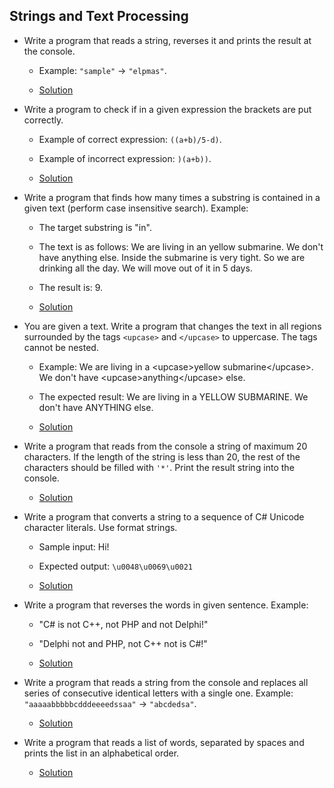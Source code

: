 ## Strings and Text Processing

* Write a program that reads a string, reverses it and prints the result at the console.
    * Example: `"sample"` -> `"elpmas"`.

    * [Solution](02.%20Reverse%20string/ReverseString.cs)
* Write a program to check if in a given expression the brackets are put correctly.
    * Example of correct expression: `((a+b)/5-d)`.
    * Example of incorrect expression: `)(a+b))`.

    * [Solution](03.%20Valid%20expression/ValidExpression.cs)
* Write a program that finds how many times a substring is contained in a given text (perform case insensitive search). Example:
    * The target substring is "in".
    * The text is as follows: We are living in an yellow submarine. We don't have anything else. Inside the submarine is very tight. So we are drinking all the day. We will move out of it in 5 days.
    * The result is: 9.

    * [Solution](04.%20Occurs%20of%20word/OccursOfWord.cs)
* You are given a text. Write a program that changes the text in all regions surrounded by the tags `<upcase>` and `</upcase>` to uppercase. The tags cannot be nested.
    *  Example: We are living in a \<upcase\>yellow submarine\</upcase\>. We don't have \<upcase\>anything\</upcase\> else.
    * The expected result: We are living in a YELLOW SUBMARINE. We don't have ANYTHING else.

    * [Solution](05.%20Tag%20makes%20words%20large/TagMakesWordsLarge.cs)
* Write a program that reads from the console a string of maximum 20 characters. If the length of the string is less than 20, the rest of the characters should be filled with `'*'`. Print the result string into the console.

    * [Solution](06.%20String%20filled%20with%20stars/StringFilledWithStars.cs)
* Write a program that converts a string to a sequence of C# Unicode character literals. Use format strings.
   * Sample input: Hi!
   * Expected output: `\u0048\u0069\u0021`

    * [Solution](07.%20Encoding%20and%20decoding%20of%20word/EncodingAndDecodingOfWord.cs)
* Write a program that reverses the words in given sentence. Example:
    * "C# is not C++, not PHP and not Delphi!"
    * "Delphi not and PHP, not C++ not is C#!"

    * [Solution](13.%20Reverse%20words%20in%20sentence/ReverseWordsInSentence.cs)
* Write a program that reads a string from the console and replaces all series of consecutive identical letters with a single one. Example: `"aaaaabbbbbcdddeeeedssaa"` -> `"abcdedsa"`.

    * [Solution](23.%20Replace%20sequences%20with%20single%20element/ReplaceSequencesWithSingleElement.cs)
* Write a program that reads a list of words, separated by spaces and prints the list in an alphabetical order.

    * [Solution](24.%20Sort%20Alphabetical/SortAlphabetical.cs)
